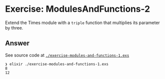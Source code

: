 # Exercise: ModulesAndFunctions-2

Extend the Times module with a `triple` function that multiplies its parameter
by three.

## Answer

See source code at [`./exercise-modules-and-functions-1.exs`](./exercise-modules-and-functions-1.exs)
```
❯ elixir ./exercise-modules-and-functions-1.exs
8
12
```
